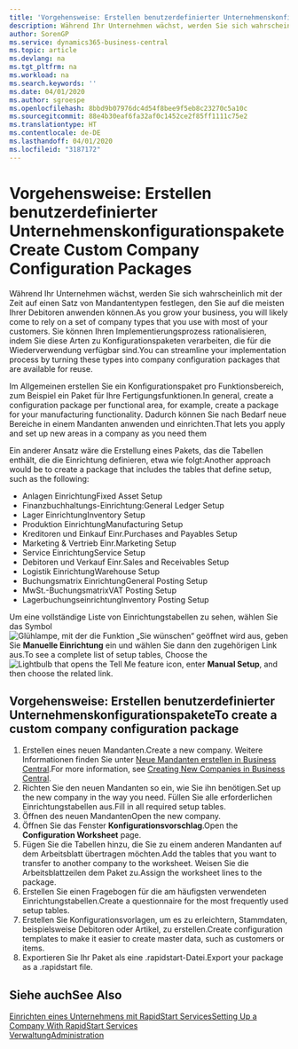 ```yaml
---
title: 'Vorgehensweise: Erstellen benutzerdefinierter Unternehmenskonfigurationspakete | Microsoft Docs'
description: Während Ihr Unternehmen wächst, werden Sie sich wahrscheinlich mit der Zeit auf einen Satz von Mandantentypen festlegen, den Sie auf die meisten Ihrer Debitoren anwenden können. Sie können Ihren Implementierungsprozess rationalisieren, indem Sie diese Arten zu Konfigurationspaketen verarbeiten, die für die Wiederverwendung verfügbar sind.
author: SorenGP
ms.service: dynamics365-business-central
ms.topic: article
ms.devlang: na
ms.tgt_pltfrm: na
ms.workload: na
ms.search.keywords: ''
ms.date: 04/01/2020
ms.author: sgroespe
ms.openlocfilehash: 8bbd9b07976dc4d54f8bee9f5eb8c23270c5a10c
ms.sourcegitcommit: 88e4b30eaf6fa32af0c1452ce2f85ff1111c75e2
ms.translationtype: HT
ms.contentlocale: de-DE
ms.lasthandoff: 04/01/2020
ms.locfileid: "3187172"
---
```

# <a name="create-custom-company-configuration-packages"></a><span data-ttu-id="67f70-104">Vorgehensweise: Erstellen benutzerdefinierter Unternehmenskonfigurationspakete</span><span class="sxs-lookup"><span data-stu-id="67f70-104">Create Custom Company Configuration Packages</span></span>
<span data-ttu-id="67f70-105">Während Ihr Unternehmen wächst, werden Sie sich wahrscheinlich mit der Zeit auf einen Satz von Mandantentypen festlegen, den Sie auf die meisten Ihrer Debitoren anwenden können.</span><span class="sxs-lookup"><span data-stu-id="67f70-105">As you grow your business, you will likely come to rely on a set of company types that you use with most of your customers.</span></span> <span data-ttu-id="67f70-106">Sie können Ihren Implementierungsprozess rationalisieren, indem Sie diese Arten zu Konfigurationspaketen verarbeiten, die für die Wiederverwendung verfügbar sind.</span><span class="sxs-lookup"><span data-stu-id="67f70-106">You can streamline your implementation process by turning these types into company configuration packages that are available for reuse.</span></span>  

<span data-ttu-id="67f70-107">Im Allgemeinen erstellen Sie ein Konfigurationspaket pro Funktionsbereich, zum Beispiel ein Paket für Ihre Fertigungsfunktionen.</span><span class="sxs-lookup"><span data-stu-id="67f70-107">In general, create a configuration package per functional area, for example, create a package for your manufacturing functionality.</span></span> <span data-ttu-id="67f70-108">Dadurch können Sie nach Bedarf neue Bereiche in einem Mandanten anwenden und einrichten.</span><span class="sxs-lookup"><span data-stu-id="67f70-108">That lets you apply and set up new areas in a company as you need them</span></span>  

<span data-ttu-id="67f70-109">Ein anderer Ansatz wäre die Erstellung eines Pakets, das die Tabellen enthält, die die Einrichtung definieren, etwa wie folgt:</span><span class="sxs-lookup"><span data-stu-id="67f70-109">Another approach would be to create a package that includes the tables that define setup, such as the following:</span></span>  

-   <span data-ttu-id="67f70-110">Anlagen Einrichtung</span><span class="sxs-lookup"><span data-stu-id="67f70-110">Fixed Asset Setup</span></span>  
-   <span data-ttu-id="67f70-111">Finanzbuchhaltungs-Einrichtung:</span><span class="sxs-lookup"><span data-stu-id="67f70-111">General Ledger Setup</span></span>  
-   <span data-ttu-id="67f70-112">Lager Einrichtung</span><span class="sxs-lookup"><span data-stu-id="67f70-112">Inventory Setup</span></span>  
-   <span data-ttu-id="67f70-113">Produktion Einrichtung</span><span class="sxs-lookup"><span data-stu-id="67f70-113">Manufacturing Setup</span></span>  
-   <span data-ttu-id="67f70-114">Kreditoren und Einkauf Einr.</span><span class="sxs-lookup"><span data-stu-id="67f70-114">Purchases and Payables Setup</span></span>  
-   <span data-ttu-id="67f70-115">Marketing & Vertrieb Einr.</span><span class="sxs-lookup"><span data-stu-id="67f70-115">Marketing Setup</span></span>  
-   <span data-ttu-id="67f70-116">Service Einrichtung</span><span class="sxs-lookup"><span data-stu-id="67f70-116">Service Setup</span></span>  
-   <span data-ttu-id="67f70-117">Debitoren und Verkauf Einr.</span><span class="sxs-lookup"><span data-stu-id="67f70-117">Sales and Receivables Setup</span></span>  
-   <span data-ttu-id="67f70-118">Logistik Einrichtung</span><span class="sxs-lookup"><span data-stu-id="67f70-118">Warehouse Setup</span></span>  
-   <span data-ttu-id="67f70-119">Buchungsmatrix Einrichtung</span><span class="sxs-lookup"><span data-stu-id="67f70-119">General Posting Setup</span></span>  
-   <span data-ttu-id="67f70-120">MwSt.-Buchungsmatrix</span><span class="sxs-lookup"><span data-stu-id="67f70-120">VAT Posting Setup</span></span>  
-   <span data-ttu-id="67f70-121">Lagerbuchungseinrichtung</span><span class="sxs-lookup"><span data-stu-id="67f70-121">Inventory Posting Setup</span></span>  

<span data-ttu-id="67f70-122">Um eine vollständige Liste von Einrichtungstabellen zu sehen, wählen Sie das Symbol ![Glühlampe, mit der die Funktion „Sie wünschen“ geöffnet wird](media/ui-search/search_small.png "Was möchten Sie tun?") aus, geben Sie **Manuelle Einrichtung** ein und wählen Sie dann den zugehörigen Link aus.</span><span class="sxs-lookup"><span data-stu-id="67f70-122">To see a complete list of setup tables, Choose the ![Lightbulb that opens the Tell Me feature](media/ui-search/search_small.png "Tell me what you want to do") icon, enter **Manual Setup**, and then choose the related link.</span></span>  

## <a name="to-create-a-custom-company-configuration-package"></a><span data-ttu-id="67f70-123">Vorgehensweise: Erstellen benutzerdefinierter Unternehmenskonfigurationspakete</span><span class="sxs-lookup"><span data-stu-id="67f70-123">To create a custom company configuration package</span></span>  
1.  <span data-ttu-id="67f70-124">Erstellen eines neuen Mandanten.</span><span class="sxs-lookup"><span data-stu-id="67f70-124">Create a new company.</span></span> <span data-ttu-id="67f70-125">Weitere Informationen finden Sie unter [Neue Mandanten erstellen in Business Central](about-new-company.md).</span><span class="sxs-lookup"><span data-stu-id="67f70-125">For more information, see [Creating New Companies in Business Central](about-new-company.md).</span></span>  
3.  <span data-ttu-id="67f70-126">Richten Sie den neuen Mandanten so ein, wie Sie ihn benötigen.</span><span class="sxs-lookup"><span data-stu-id="67f70-126">Set up the new company in the way you need.</span></span> <span data-ttu-id="67f70-127">Füllen Sie alle erforderlichen Einrichtungstabellen aus.</span><span class="sxs-lookup"><span data-stu-id="67f70-127">Fill in all required setup tables.</span></span>  
4.  <span data-ttu-id="67f70-128">Öffnen des neuen Mandanten</span><span class="sxs-lookup"><span data-stu-id="67f70-128">Open the new company.</span></span>
5. <span data-ttu-id="67f70-129">Öffnen Sie das Fenster **Konfigurationsvorschlag**.</span><span class="sxs-lookup"><span data-stu-id="67f70-129">Open the **Configuration Worksheet** page.</span></span>  
6.  <span data-ttu-id="67f70-130">Fügen Sie die Tabellen hinzu, die Sie zu einem anderen Mandanten auf dem Arbeitsblatt übertragen möchten.</span><span class="sxs-lookup"><span data-stu-id="67f70-130">Add the tables that you want to transfer to another company to the worksheet.</span></span> <span data-ttu-id="67f70-131">Weisen Sie die Arbeitsblattzeilen dem Paket zu.</span><span class="sxs-lookup"><span data-stu-id="67f70-131">Assign the worksheet lines to the package.</span></span>  
7.  <span data-ttu-id="67f70-132">Erstellen Sie einen Fragebogen für die am häufigsten verwendeten Einrichtungstabellen.</span><span class="sxs-lookup"><span data-stu-id="67f70-132">Create a questionnaire for the most frequently used setup tables.</span></span>  
8.  <span data-ttu-id="67f70-133">Erstellen Sie Konfigurationsvorlagen, um es zu erleichtern, Stammdaten, beispielsweise Debitoren oder Artikel, zu erstellen.</span><span class="sxs-lookup"><span data-stu-id="67f70-133">Create configuration templates to make it easier to create master data, such as customers or items.</span></span>  
9.  <span data-ttu-id="67f70-134">Exportieren Sie Ihr Paket als eine .rapidstart-Datei.</span><span class="sxs-lookup"><span data-stu-id="67f70-134">Export your package as a .rapidstart file.</span></span>  

## <a name="see-also"></a><span data-ttu-id="67f70-135">Siehe auch</span><span class="sxs-lookup"><span data-stu-id="67f70-135">See Also</span></span>  
[<span data-ttu-id="67f70-136">Einrichten eines Unternehmens mit RapidStart Services</span><span class="sxs-lookup"><span data-stu-id="67f70-136">Setting Up a Company With RapidStart Services</span></span>](admin-set-up-a-company-with-rapidstart.md)  
[<span data-ttu-id="67f70-137">Verwaltung</span><span class="sxs-lookup"><span data-stu-id="67f70-137">Administration</span></span>](admin-setup-and-administration.md)
